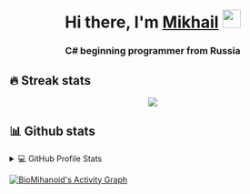 <h1 align="center">Hi there, I'm <a href="https://t.me/bioMihanoid" target="_blank">Mikhail</a>
<img src="https://github.com/blackcater/blackcater/raw/main/images/Hi.gif" height="32"/></h1>
<h3 align="center">C# beginning programmer from Russia</h3>


## 🔥 Streak stats
<p align="center">
  <a href="https://github.com/DenverCoder1/github-readme-streak-stats">
    <img src="[http://github-readme-streak-stats.herokuapp.com?user=BioMihanoid&theme=highcontrast&hide_border=true&date_format=M%20j%5B%2C%20Y%5D)](https://git.io/streak-stats"/>
  </a>
</p>

## 📊 Github stats

<!-- https://github.com/anuraghazra/github-readme-stats -->
<details> 
<summary>💻 GitHub Profile Stats</summary>
  <br/>
    <a href="https://github.com/anuraghazra/github-readme-stats"><img alt="BioMihanoids's Github Stats" src="https://denvercoder1-github-readme-stats.vercel.app/api/?username=BioMihanoid&show_icons=true&count_private=true&theme=react&hide_border=true&bg_color=1F222E&title_color=F85D7F&icon_color=F8D866" height="192px"/></a>
  <a href="https://github.com/anuraghazra/github-readme-stats"><img alt="BioMihanoid's Top Languages" src="https://github-readme-stats.vercel.app/api/top-langs/?username=BioMihanoid&langs_count=8&layout=compact&theme=react&hide_border=true&bg_color=1F222E&title_color=F85D7F&icon_color=F8D866&hide=Jupyter%20Notebook" height="192px"/></a>
  <br/>
  <b>Note:</b> Top languages is only a metric of the languages my public code consists of and doesn't reflect experience or skill level.
</details> 

<!-- https://github.com/ashutosh00710/github-readme-activity-graph -->
<a href="https://github.com/ashutosh00710/github-readme-activity-graph"><img alt="BioMihanoid's Activity Graph" src="https://activity-graph.herokuapp.com/graph?username=BioMihanoid&bg_color=1F222E&color=F8D866&line=F85D7F&point=FFFFFF&hide_border=true" /></a>
